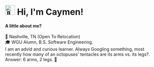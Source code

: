 <div>
  <h1>
   <img src="https://fonts.gstatic.com/s/e/notoemoji/latest/1f44b_1f3fc/512.gif" alt="👋" width="32" height="32">
   Hi, I'm Caymen! 
  </h1>
  <h4>A little about me?</h4>
<p> 📍 Nashville, TN (Open To Relocation) <br>
🎓 WGU Alumn, B.S. Software Engineering. <br> 
I am an advid and curious learner. Always Googling something, most recently how many of an octopuses' tentacles  are its arms vs. its legs?. Answer: 6 arms, 2 legs. 🤯 </p>
</div>
<div></div>
<!--
**caymenp/caymenp** is a ✨ _special_ ✨ repository because its `README.md` (this file) appears on your GitHub profile.
